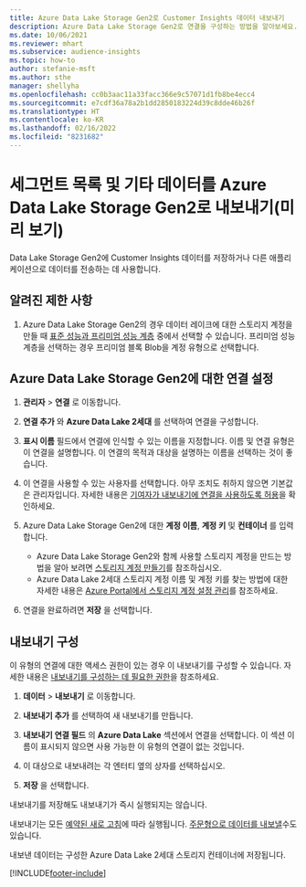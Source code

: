```yaml
---
title: Azure Data Lake Storage Gen2로 Customer Insights 데이터 내보내기
description: Azure Data Lake Storage Gen2로 연결을 구성하는 방법을 알아보세요.
ms.date: 10/06/2021
ms.reviewer: mhart
ms.subservice: audience-insights
ms.topic: how-to
author: stefanie-msft
ms.author: sthe
manager: shellyha
ms.openlocfilehash: cc0b3aac11a33facc366e9c57071d1fb8be4ecc4
ms.sourcegitcommit: e7cdf36a78a2b1dd2850183224d39c8dde46b26f
ms.translationtype: HT
ms.contentlocale: ko-KR
ms.lasthandoff: 02/16/2022
ms.locfileid: "8231682"
---
```

# <a name="export-segment-list-and-other-data-to-azure-data-lake-storage-gen2-preview"></a>세그먼트 목록 및 기타 데이터를 Azure Data Lake Storage Gen2로 내보내기(미리 보기)

Data Lake Storage Gen2에 Customer Insights 데이터를 저장하거나 다른 애플리케이션으로 데이터를 전송하는 데 사용합니다.

## <a name="known-limitations"></a>알려진 제한 사항

1. Azure Data Lake Storage Gen2의 경우 데이터 레이크에 대한 스토리지 계정을 만들 때 [표준 성능과 프리미엄 성능 계층](/azure/storage/blobs/create-data-lake-storage-account) 중에서 선택할 수 있습니다. 프리미엄 성능 계층을 선택하는 경우 프리미엄 블록 Blob을 계정 유형으로 선택합니다. 


## <a name="set-up-the-connection-to-azure-data-lake-storage-gen2"></a>Azure Data Lake Storage Gen2에 대한 연결 설정 


1. **관리자** > **연결** 로 이동합니다.

1. **연결 추가** 와 **Azure Data Lake 2세대** 를 선택하여 연결을 구성합니다.

1. **표시 이름** 필드에서 연결에 인식할 수 있는 이름을 지정합니다. 이름 및 연결 유형은 이 연결을 설명합니다. 이 연결의 목적과 대상을 설명하는 이름을 선택하는 것이 좋습니다.

1. 이 연결을 사용할 수 있는 사용자를 선택합니다. 아무 조치도 취하지 않으면 기본값은 관리자입니다. 자세한 내용은 [기여자가 내보내기에 연결을 사용하도록 허용](connections.md#allow-contributors-to-use-a-connection-for-exports)을 확인하세요.

1. Azure Data Lake Storage Gen2에 대한 **계정 이름**, **계정 키** 및 **컨테이너** 를 입력합니다.
    - Azure Data Lake Storage Gen2와 함께 사용할 스토리지 계정을 만드는 방법을 알아 보려면 [스토리지 계정 만들기](/azure/storage/blobs/create-data-lake-storage-account)를 참조하십시오. 
    - Azure Data Lake 2세대 스토리지 계정 이름 및 계정 키를 찾는 방법에 대한 자세한 내용은 [Azure Portal에서 스토리지 계정 설정 관리](/azure/storage/common/storage-account-manage)를 참조하세요.

1. 연결을 완료하려면 **저장** 을 선택합니다. 

## <a name="configure-an-export"></a>내보내기 구성

이 유형의 연결에 대한 액세스 권한이 있는 경우 이 내보내기를 구성할 수 있습니다. 자세한 내용은 [내보내기를 구성하는 데 필요한 권한](export-destinations.md#set-up-a-new-export)을 참조하세요.

1. **데이터** > **내보내기** 로 이동합니다.

1. **내보내기 추가** 를 선택하여 새 내보내기를 만듭니다.

1. **내보내기 연결 필드** 의 **Azure Data Lake** 섹션에서 연결을 선택합니다. 이 섹션 이름이 표시되지 않으면 사용 가능한 이 유형의 연결이 없는 것입니다.

1. 이 대상으로 내보내려는 각 엔터티 옆의 상자를 선택하십시오.

1. **저장** 을 선택합니다.

내보내기를 저장해도 내보내기가 즉시 실행되지는 않습니다.

내보내기는 모든 [예약된 새로 고침](system.md#schedule-tab)에 따라 실행됩니다. [주문형으로 데이터를 내보낼](export-destinations.md#run-exports-on-demand)수도 있습니다. 

내보낸 데이터는 구성한 Azure Data Lake 2세대 스토리지 컨테이너에 저장됩니다. 

[!INCLUDE[footer-include](../includes/footer-banner.md)]
